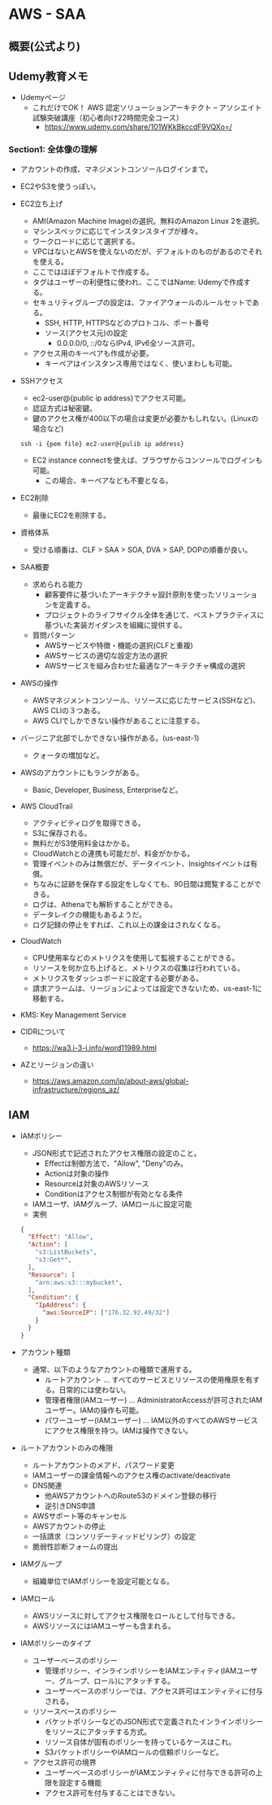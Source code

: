# AWS - SAA

## 概要(公式より)

## Udemy教育メモ

- Udemyページ
  - これだけでOK！ AWS 認定ソリューションアーキテクト – アソシエイト試験突破講座（初心者向け22時間完全コース）
    - https://www.udemy.com/share/101WKkBkccdF9VQXo=/

### Section1: 全体像の理解

- アカウントの作成、マネジメントコンソールログインまで。
- EC2やS3を使うっぽい。
- EC2立ち上げ
  - AMI(Amazon Machine Image)の選択。無料のAmazon Linux 2を選択。
  - マシンスペックに応じてインスタンスタイプが様々。
  - ワークロードに応じて選択する。
  - VPCはないとAWSを使えないのだが、デフォルトのものがあるのでそれを使える。
  - ここではほぼデフォルトで作成する。
  - タグはユーザーの利便性に使われ、ここではName: Udemyで作成する。
  - セキュリティグループの設定は、ファイアウォールのルールセットである。
    - SSH, HTTP, HTTPSなどのプロトコル、ポート番号
    - ソース(アクセス元)の設定
      - 0.0.0.0/0, ::/0ならIPv4, IPv6全ソース許可。
  - アクセス用のキーペアも作成が必要。
    - キーペアはインスタンス専用ではなく、使いまわしも可能。
- SSHアクセス
  - ec2-user@{public ip address}でアクセス可能。
  - 認証方式は秘密鍵。
  - 鍵のアクセス権が400以下の場合は変更が必要かもしれない。(Linuxの場合など)
  ```
  ssh -i {pem file} ec2-user@{pulib ip address}
  ```
  - EC2 instance connectを使えば、ブラウザからコンソールでログインも可能。
    - この場合、キーペアなども不要となる。
- EC2削除
  - 最後にEC2を削除する。

- 資格体系
  - 受ける順番は、CLF > SAA > SOA, DVA > SAP, DOPの順番が良い。

- SAA概要
  - 求められる能力
    - 顧客要件に基づいたアーキテクチャ設計原則を使ったソリューションを定義する。
    - プロジェクトのライフサイクル全体を通じて、ベストプラクティスに基づいた実装ガイダンスを組織に提供する。
  - 質問パターン
    - AWSサービスや特徴・機能の選択(CLFと重複)
    - AWSサービスの適切な設定方法の選択
    - AWSサービスを組み合わせた最適なアーキテクチャ構成の選択

- AWSの操作
  - AWSマネジメントコンソール、リソースに応じたサービス(SSHなど)、AWS CLIの３つある。
  - AWS CLIでしかできない操作があることに注意する。

- バージニア北部でしかできない操作がある。(us-east-1)
  - クォータの増加など。

- AWSのアカウントにもランクがある。
  - Basic, Developer, Business, Enterpriseなど。

- AWS CloudTrail
  - アクティビティログを取得できる。
  - S3に保存される。
  - 無料だがS3使用料金はかかる。
  - CloudWatchとの連携も可能だが、料金がかかる。
  - 管理イベントのみは無償だが、データイベント、Insightsイベントは有償。
  - ちなみに証跡を保存する設定をしなくても、90日間は閲覧することができる。
  - ログは、Athenaでも解析することができる。
  - データレイクの機能もあるようだ。
  - ログ記録の停止をすれば、これ以上の課金はされなくなる。

- CloudWatch
  - CPU使用率などのメトリクスを使用して監視することができる。
  - リソースを何か立ち上げると、メトリクスの収集は行われている。
  - メトリクスをダッシュボードに設定する必要がある。
  - 請求アラームは、リージョンによっては設定できないため、us-east-1に移動する。

- KMS: Key Management Service

- CIDRについて
  - https://wa3.i-3-i.info/word11989.html

- AZとリージョンの違い
  - https://aws.amazon.com/jp/about-aws/global-infrastructure/regions_az/

## IAM

- IAMポリシー
  - JSON形式で記述されたアクセス権限の設定のこと。
    - Effectは制御方法で、"Allow", "Deny"のみ。
    - Actionは対象の操作
    - Resourceは対象のAWSリソース
    - Conditionはアクセス制御が有効となる条件
  - IAMユーザ、IAMグループ、IAMロールに設定可能
  - 実例
  ```json
  {
    "Effect": "Allow",
    "Action": [
      "s3:ListBuckets",
      "s3:Get*",
    ],
    "Resource": [
      "arn:aws:s3:::mybucket",
    ],
    "Condition": {
      "IpAddress": {
        "aws:SourceIP": ["176.32.92.49/32"]
      }
    }
  }
  ```

- アカウント種類
  - 通常、以下のようなアカウントの種類で運用する。
    - ルートアカウント ... すべてのサービスとリソースの使用権原を有する。日常的には使わない。
    - 管理者権限(IAMユーザー) ... AdministratorAccessが許可されたIAMユーザー。IAMの操作も可能。
    - パワーユーザー(IAMユーザー) ... IAM以外のすべてのAWSサービスにアクセス権限を持つ。IAMは操作できない。
  
- ルートアカウントのみの権限
  - ルートアカウントのメアド、パスワード変更
  - IAMユーザーの課金情報へのアクセス権のactivate/deactivate
  - DNS関連
    - 他AWSアカウントへのRoute53のドメイン登録の移行
    - 逆引きDNS申請
  - AWSサポート等のキャンセル
  - AWSアカウントの停止
  - 一括請求（コンソリデーティッドビリング）の設定
  - 脆弱性診断フォームの提出

- IAMグループ
  - 組織単位でIAMポリシーを設定可能となる。

- IAMロール
  - AWSリソースに対してアクセス権限をロールとして付与できる。
  - AWSリソースにはIAMユーザーも含まれる。

- IAMポリシーのタイプ
  - ユーザーベースのポリシー
    - 管理ポリシー、インラインポリシーをIAMエンティティ(IAMユーザー、グループ、ロール)にアタッチする。
    - ユーザーベースのポリシーでは、アクセス許可はエンティティに付与される。
  - リソースベースのポリシー
    - バケットポリシーなどのJSON形式で定義されたインラインポリシーをリソースにアタッチする方式。
    - リソース自体が固有のポリシーを持っているケースはこれ。
    - S3バケットポリシーやIAMロールの信頼ポリシーなど。
  - アクセス許可の境界
    - ユーザーベースのポリシーがIAMエンティティに付与できる許可の上限を設定する機能
    - アクセス許可を付与することはできない。